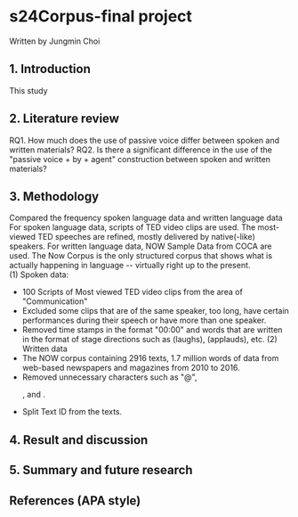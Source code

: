 # s24Corpus-final project

Written by Jungmin Choi 

## 1. Introduction
This study 
## 2. Literature review

RQ1. How much does the use of passive voice differ between spoken and written materials?
RQ2. Is there a significant difference in the use of the "passive voice + by + agent" construction between spoken and written materials?
## 3. Methodology
Compared the frequency spoken language data and written language data
For spoken language data, scripts of TED video clips are used. The most-viewed TED speeches are refined, mostly delivered by native(-like) speakers. 
For written language data, NOW Sample Data from COCA are used. The Now Corpus is the only structured corpus that shows what is actually happening in language -- virtually right up to the present.  
(1) Spoken data: 
+ 100 Scripts of Most viewed TED video clips from the area of "Communication"
+ Excluded some clips that are of the same speaker, too long, have certain performances during their speech or have more than one speaker.
+ Removed time stamps in the format "00:00" and words that are written in the format of stage directions such as (laughs), (applauds), etc. 
(2) Written data
+ The NOW corpus containing 2916 texts, 1.7 million words of data from web-based newspapers and magazines from 2010 to 2016.
+ Removed unnecessary characters such as "@", <p>, and <h>.
+ Split Text ID from the texts. 
## 4. Result and discussion

## 5. Summary and future research

## References (APA style) 
